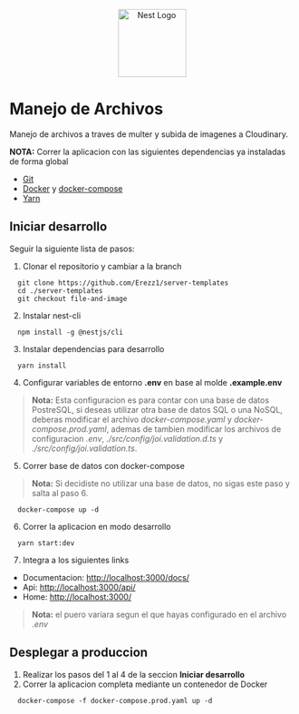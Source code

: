<p align="center">
  <a href="http://nestjs.com/" target="blank"><img src="https://nestjs.com/img/logo-small.svg" width="120" alt="Nest Logo" /></a>
</p>

# Manejo de Archivos #
Manejo de archivos a traves de multer y subida de imagenes a Cloudinary.

__NOTA:__ Correr la aplicacion con las siguientes dependencias ya instaladas de forma global
* [Git](https://git-scm.com/)
* [Docker](https://docs.docker.com/) y [docker-compose](https://docs.docker.com/compose/)
* [Yarn](https://yarnpkg.com/)

## Iniciar desarrollo ##
Seguir la siguiente lista de pasos:
1. Clonar el repositorio y cambiar a la branch
```
  git clone https://github.com/Erezz1/server-templates
  cd ./server-templates
  git checkout file-and-image
```

2. Instalar nest-cli
```
  npm install -g @nestjs/cli
```

3. Instalar dependencias para desarrollo
```
  yarn install
```

4. Configurar variables de entorno __.env__ en base al molde __.example.env__ 
> __Nota:__ Esta configuracion es para contar con una base de datos PostreSQL, si deseas utilizar otra base de datos SQL o una NoSQL, deberas modificar el archivo _docker-compose.yaml_ y _docker-compose.prod.yaml_, ademas de tambien modificar los archivos de configuracion _.env_, _./src/config/joi.validation.d.ts_ y _./src/config/joi.validation.ts_.

5. Correr base de datos con docker-compose
> __Nota:__ Si decidiste no utilizar una base de datos, no sigas este paso y salta al paso 6.
```
  docker-compose up -d
```

6. Correr la aplicacion en modo desarrollo
```
  yarn start:dev
```

7. Integra a los siguientes links
* Documentacion: [http://localhost:3000/docs/](#)
* Api: [http://localhost:3000/api/](#)
* Home: [http://localhost:3000/](#)
> __Nota:__ el puero variara segun el que hayas configurado en el archivo _.env_

## Desplegar a produccion ##
1. Realizar los pasos del 1 al 4 de la seccion __Iniciar desarrollo__
2. Correr la aplicacion completa mediante un contenedor de Docker
```
  docker-compose -f docker-compose.prod.yaml up -d 
```
